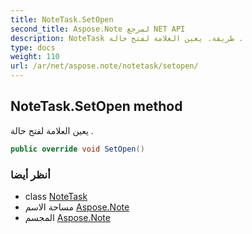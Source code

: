 ```yaml
---
title: NoteTask.SetOpen
second_title: Aspose.Note لمرجع NET API
description: NoteTask طريقة. يعين العلامة لفتح حالة .
type: docs
weight: 110
url: /ar/net/aspose.note/notetask/setopen/
---
```

## NoteTask.SetOpen method

يعين العلامة لفتح حالة .

```csharp
public override void SetOpen()
```

### أنظر أيضا

* class [NoteTask](../)
* مساحة الاسم [Aspose.Note](../../notetask/)
* المجسم [Aspose.Note](../../../)


